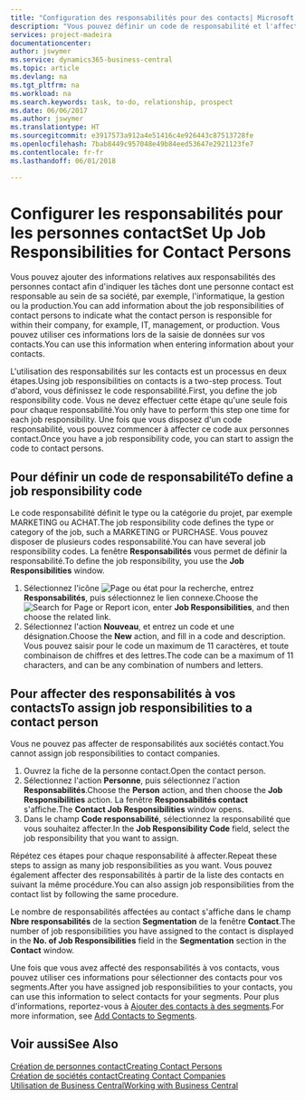 ```yaml
---
title: "Configuration des responsabilités pour des contacts| Microsoft Docs"
description: "Vous pouvez définir un code de responsabilité et l'affecter à un contact pour indiquer les tâches dont votre contact est en charge dans sa société, par exemple, l'informatique ou la production."
services: project-madeira
documentationcenter: 
author: jswymer
ms.service: dynamics365-business-central
ms.topic: article
ms.devlang: na
ms.tgt_pltfrm: na
ms.workload: na
ms.search.keywords: task, to-do, relationship, prospect
ms.date: 06/06/2017
ms.author: jswymer
ms.translationtype: HT
ms.sourcegitcommit: e3917573a912a4e51416c4e926443c87513728fe
ms.openlocfilehash: 7bab8449c957048e49b84eed53647e2921123fe7
ms.contentlocale: fr-fr
ms.lasthandoff: 06/01/2018

---
```

# <a name="set-up-job-responsibilities-for-contact-persons"></a><span data-ttu-id="06f58-103">Configurer les responsabilités pour les personnes contact</span><span class="sxs-lookup"><span data-stu-id="06f58-103">Set Up Job Responsibilities for Contact Persons</span></span>
<span data-ttu-id="06f58-104">Vous pouvez ajouter des informations relatives aux responsabilités des personnes contact afin d'indiquer les tâches dont une personne contact est responsable au sein de sa société, par exemple, l'informatique, la gestion ou la production.</span><span class="sxs-lookup"><span data-stu-id="06f58-104">You can add information about the job responsibilities of contact persons to indicate what the contact person is responsible for within their company, for example, IT, management, or production.</span></span> <span data-ttu-id="06f58-105">Vous pouvez utiliser ces informations lors de la saisie de données sur vos contacts.</span><span class="sxs-lookup"><span data-stu-id="06f58-105">You can use this information when entering information about your contacts.</span></span>

<span data-ttu-id="06f58-106">L'utilisation des responsabilités sur les contacts est un processus en deux étapes.</span><span class="sxs-lookup"><span data-stu-id="06f58-106">Using job responsibilities on contacts is a two-step process.</span></span> <span data-ttu-id="06f58-107">Tout d'abord, vous définissez le code responsabilité.</span><span class="sxs-lookup"><span data-stu-id="06f58-107">First, you define the job responsibility code.</span></span> <span data-ttu-id="06f58-108">Vous ne devez effectuer cette étape qu'une seule fois pour chaque responsabilité.</span><span class="sxs-lookup"><span data-stu-id="06f58-108">You only have to perform this step one time for each job responsibility.</span></span> <span data-ttu-id="06f58-109">Une fois que vous disposez d'un code responsabilité, vous pouvez commencer à affecter ce code aux personnes contact.</span><span class="sxs-lookup"><span data-stu-id="06f58-109">Once you have a job responsibility code, you can start to assign the code to contact persons.</span></span>

## <a name="to-define-a-job-responsibility-code"></a><span data-ttu-id="06f58-110">Pour définir un code de responsabilité</span><span class="sxs-lookup"><span data-stu-id="06f58-110">To define a job responsibility code</span></span>
<span data-ttu-id="06f58-111">Le code responsabilité définit le type ou la catégorie du projet, par exemple MARKETING ou ACHAT.</span><span class="sxs-lookup"><span data-stu-id="06f58-111">The job responsibility code defines the type or category of the job, such a MARKETING or PURCHASE.</span></span> <span data-ttu-id="06f58-112">Vous pouvez disposer de plusieurs codes responsabilité.</span><span class="sxs-lookup"><span data-stu-id="06f58-112">You can have several job responsibility codes.</span></span> <span data-ttu-id="06f58-113">La fenêtre **Responsabilités** vous permet de définir la responsabilité.</span><span class="sxs-lookup"><span data-stu-id="06f58-113">To define the job responsibility, you use the **Job Responsibilities** window.</span></span>

1. <span data-ttu-id="06f58-114">Sélectionnez l'icône ![Page ou état pour la recherche](media/ui-search/search_small.png "Page ou état pour la recherche"), entrez **Responsabilités**, puis sélectionnez le lien connexe.</span><span class="sxs-lookup"><span data-stu-id="06f58-114">Choose the ![Search for Page or Report](media/ui-search/search_small.png "Search for Page or Report icon") icon, enter **Job Responsibilities**, and then choose the related link.</span></span>
2. <span data-ttu-id="06f58-115">Sélectionnez l'action **Nouveau**, et entrez un code et une désignation.</span><span class="sxs-lookup"><span data-stu-id="06f58-115">Choose the **New** action, and fill in a code and description.</span></span> <span data-ttu-id="06f58-116">Vous pouvez saisir pour le code un maximum de 11 caractères, et toute combinaison de chiffres et des lettres.</span><span class="sxs-lookup"><span data-stu-id="06f58-116">The code can be a maximum of 11 characters, and can be any combination of numbers and letters.</span></span>

## <a name="to-assign-job-responsibilities-to-a-contact-person"></a><span data-ttu-id="06f58-117">Pour affecter des responsabilités à vos contacts</span><span class="sxs-lookup"><span data-stu-id="06f58-117">To assign job responsibilities to a contact person</span></span>
<span data-ttu-id="06f58-118">Vous ne pouvez pas affecter de responsabilités aux sociétés contact.</span><span class="sxs-lookup"><span data-stu-id="06f58-118">You cannot assign job responsibilities to contact companies.</span></span>

1. <span data-ttu-id="06f58-119">Ouvrez la fiche de la personne contact.</span><span class="sxs-lookup"><span data-stu-id="06f58-119">Open the contact person.</span></span>
2. <span data-ttu-id="06f58-120">Sélectionnez l'action **Personne**, puis sélectionnez l'action **Responsabilités**.</span><span class="sxs-lookup"><span data-stu-id="06f58-120">Choose the **Person** action, and then choose the **Job Responsibilities** action.</span></span> <span data-ttu-id="06f58-121">La fenêtre **Responsabilités contact** s'affiche.</span><span class="sxs-lookup"><span data-stu-id="06f58-121">The **Contact Job Responsibilities** window opens.</span></span>
3. <span data-ttu-id="06f58-122">Dans le champ **Code responsabilité**, sélectionnez la responsabilité que vous souhaitez affecter.</span><span class="sxs-lookup"><span data-stu-id="06f58-122">In the **Job Responsibility Code** field, select the job responsibility that you want to assign.</span></span>

<span data-ttu-id="06f58-123">Répétez ces étapes pour chaque responsabilité à affecter.</span><span class="sxs-lookup"><span data-stu-id="06f58-123">Repeat these steps to assign as many job responsibilities as you want.</span></span> <span data-ttu-id="06f58-124">Vous pouvez également affecter des responsabilités à partir de la liste des contacts en suivant la même procédure.</span><span class="sxs-lookup"><span data-stu-id="06f58-124">You can also assign job responsibilities from the contact list by following the same procedure.</span></span>

<span data-ttu-id="06f58-125">Le nombre de responsabilités affectées au contact s'affiche dans le champ **Nbre responsabilités** de la section **Segmentation** de la fenêtre **Contact**.</span><span class="sxs-lookup"><span data-stu-id="06f58-125">The number of job responsibilities you have assigned to the contact is displayed in the **No. of Job Responsibilities** field in the **Segmentation** section in the **Contact** window.</span></span>

<span data-ttu-id="06f58-126">Une fois que vous avez affecté des responsabilités à vos contacts, vous pouvez utiliser ces informations pour sélectionner des contacts pour vos segments.</span><span class="sxs-lookup"><span data-stu-id="06f58-126">After you have assigned job responsibilities to your contacts, you can use this information to select contacts for your segments.</span></span> <span data-ttu-id="06f58-127">Pour plus d'informations, reportez-vous à [Ajouter des contacts à des segments](marketing-add-contact-segment.md).</span><span class="sxs-lookup"><span data-stu-id="06f58-127">For more information, see [Add Contacts to Segments](marketing-add-contact-segment.md).</span></span>

## <a name="see-also"></a><span data-ttu-id="06f58-128">Voir aussi</span><span class="sxs-lookup"><span data-stu-id="06f58-128">See Also</span></span>
[<span data-ttu-id="06f58-129">Création de personnes contact</span><span class="sxs-lookup"><span data-stu-id="06f58-129">Creating Contact Persons</span></span>](marketing-create-contact-persons.md)  
[<span data-ttu-id="06f58-130">Création de sociétés contact</span><span class="sxs-lookup"><span data-stu-id="06f58-130">Creating Contact Companies</span></span>](marketing-create-contact-companies.md)  
[<span data-ttu-id="06f58-131">Utilisation de Business Central</span><span class="sxs-lookup"><span data-stu-id="06f58-131">Working with Business Central</span></span>](ui-work-product.md)

